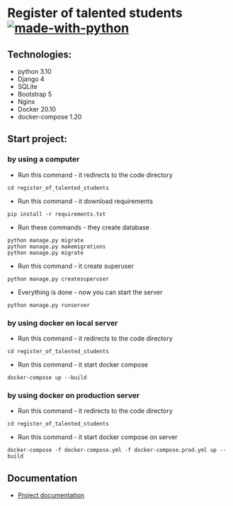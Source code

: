 # Register of talented students [![made-with-python](https://img.shields.io/badge/Made%20with-Python-1f425f.svg)](https://www.python.org/)

## Technologies:
- python 3.10
- Django 4
- SQLite
- Bootstrap 5
- Nginx
- Docker 20.10
- docker-compose 1.20

## Start project:

### by using a computer
- Run this command - it redirects to the code directory
```
cd register_of_talented_students
```
- Run this command - it download requirements
```
pip install -r requirements.txt
```
- Run these commands - they create database
```
python manage.py migrate
python manage.py makemigrations
python manage.py migrate
```
- Run this command - it create superuser
```
python manage.py createsuperuser
```
- Everything is done - now you can start the server
```
python manage.py runserver
```

### by using docker on local server
- Run this command - it redirects to the code directory
```
cd register_of_talented_students
```
- Run this command - it start docker compose
```
docker-compose up --build
```

### by using docker on production server
- Run this command - it redirects to the code directory
```
cd register_of_talented_students
```
- Run this command - it start docker compose on server
```
docker-compose -f docker-compose.yml -f docker-compose.prod.yml up --build
```

## Documentation

- [Project documentation](./docs/README.md)